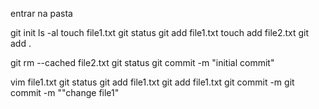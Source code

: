 entrar na pasta

git init
ls -al
touch file1.txt
git status
git add file1.txt
touch add file2.txt
git add . <!-- adiciona tudo  -->

git rm --cached file2.txt <!-- remove do commit -->
git status
git commit -m "initial commit"

 vim file1.txt <!-- modifica o arquivo pelo vim editor  -->
 git status
 git add file1.txt
 git add file1.txt
 git commit -m
 git commit -m ""change file1"
